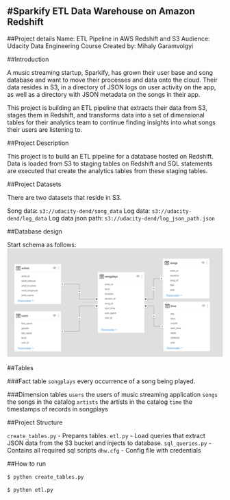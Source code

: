 #Sparkify ETL Data Warehouse on Amazon Redshift
---
##Project details
Name: ETL Pipeline in AWS Redshift and S3
Audience: Udacity Data Engineering Course
Created by: Mihaly Garamvolgyi

##Introduction

A music streaming startup, Sparkify, has grown their user base and song database and want to move their processes and data onto the cloud. Their data resides in S3, in a directory of JSON logs on user activity on the app, as well as a directory with JSON metadata on the songs in their app.

This project is building an ETL pipeline that extracts their data from S3, stages them in Redshift, and transforms data into a set of dimensional tables for their analytics team to continue finding insights into what songs their users are listening to. 

##Project Description

This project is to build an ETL pipeline for a database hosted on Redshift. Data is loaded from S3 to staging tables on Redshift and SQL statements are executed that create the analytics tables from these staging tables.

##Project Datasets

There are two datasets that reside in S3. 

Song data: `s3://udacity-dend/song_data`
Log data: `s3://udacity-dend/log_data`
Log data json path: `s3://udacity-dend/log_json_path.json`

##Database design

Start schema as follows:
![alt text](datamodel.png "Datamodel")

##Tables

###Fact table
`songplays` every occurrence of a song being played.

###Dimension tables
`users` the users of music streaming application
`songs` the songs in the catalog
`artists` the artists in the catalog
`time` the timestamps of records in songplays


##Project Structure

`create_tables.py` - Prepares tables.
`etl.py` - Load queries that extract JSON data from the S3 bucket and injects to database.
`sql_queries.py` - Contains all required sql scripts 
`dhw.cfg` - Config file with credentials

##How to run 

```
$ python create_tables.py
```

```
$ python etl.py
```